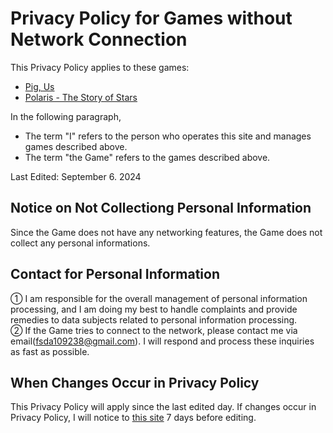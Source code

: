 # Privacy Policy for Games without Network Connection

This Privacy Policy applies to these games:

- [Pig, Us](/games/desc?game=PigUs)
- [Polaris - The Story of Stars](/games/desc?game=Polaris)

In the following paragraph,

- The term "I" refers to the person who operates this site and manages games described above.
- The term "the Game" refers to the games described above.

Last Edited: September 6. 2024

## Notice on Not Collectiong Personal Information

Since the Game does not have any networking features, the Game does not collect any personal informations.

## Contact for Personal Information

① I am responsible for the overall management of personal information processing, and I am doing my best to handle complaints and provide remedies to data subjects related to personal information processing.  
② If the Game tries to connect to the network, please contact me via email(fsda109238@gmail.com).
I will respond and process these inquiries as fast as possible.

## When Changes Occur in Privacy Policy

This Privacy Policy will apply since the last edited day. If changes occur in Privacy Policy, I will notice to [this site](holyskymin.github.io) 7 days before editing.